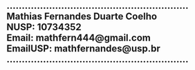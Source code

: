 <h2>............................................................</br>
Mathias Fernandes Duarte Coelho</br>
NUSP: 10734352</br>
Email: mathfern444@gmail.com</br>
EmailUSP: mathfernandes@usp.br</br>
............................................................
</h2>
<p>
</p>